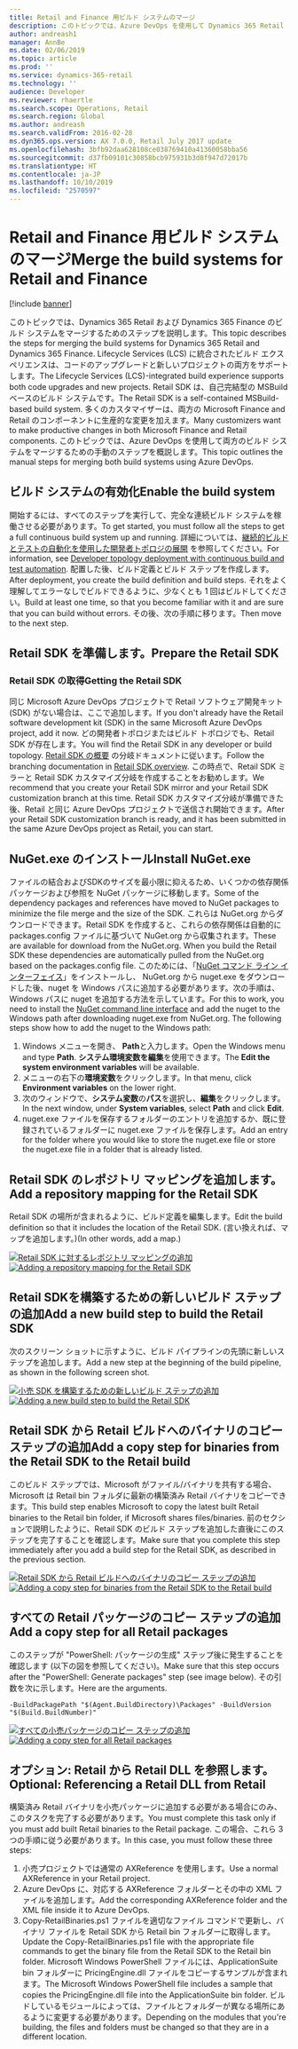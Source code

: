 ```yaml
---
title: Retail and Finance 用ビルド システムのマージ
description: このトピックでは、Azure DevOps を使用して Dynamics 365 Retail および Dynamics 365 Finance の両方のビルド システムをマージするためのステップを説明します。
author: andreash1
manager: AnnBe
ms.date: 02/06/2019
ms.topic: article
ms.prod: ''
ms.service: dynamics-365-retail
ms.technology: ''
audience: Developer
ms.reviewer: rhaertle
ms.search.scope: Operations, Retail
ms.search.region: Global
ms.author: andreash
ms.search.validFrom: 2016-02-28
ms.dyn365.ops.version: AX 7.0.0, Retail July 2017 update
ms.openlocfilehash: 3bfb92daa628108ce038769410a41360058bba56
ms.sourcegitcommit: d37fb09101c30858bcb975931b3d8f947d72017b
ms.translationtype: HT
ms.contentlocale: ja-JP
ms.lasthandoff: 10/10/2019
ms.locfileid: "2570597"
---
```

# <a name="merge-the-build-systems-for-retail-and-finance"></a><span data-ttu-id="fc710-103">Retail and Finance 用ビルド システムのマージ</span><span class="sxs-lookup"><span data-stu-id="fc710-103">Merge the build systems for Retail and Finance</span></span>

[!include [banner](../../includes/banner.md)]


<span data-ttu-id="fc710-104">このトピックでは、Dynamics 365 Retail および Dynamics 365 Finance のビルド システムをマージするためのステップを説明します。</span><span class="sxs-lookup"><span data-stu-id="fc710-104">This topic describes the steps for merging the build systems for Dynamics 365 Retail and Dynamics 365 Finance.</span></span> <span data-ttu-id="fc710-105">Lifecycle Services (LCS) に統合されたビルド エクスペリエンスは、コードのアップグレードと新しいプロジェクトの両方をサポートします。</span><span class="sxs-lookup"><span data-stu-id="fc710-105">The Lifecycle Services (LCS)-integrated build experience supports both code upgrades and new projects.</span></span> <span data-ttu-id="fc710-106">Retail SDK は、自己完結型の MSBuild ベースのビルド システムです。</span><span class="sxs-lookup"><span data-stu-id="fc710-106">The Retail SDK is a self-contained MSBuild-based build system.</span></span> <span data-ttu-id="fc710-107">多くのカスタマイザーは、両方の Microsoft Finance and Retail のコンポーネントに生産的な変更を加えます。</span><span class="sxs-lookup"><span data-stu-id="fc710-107">Many customizers want to make productive changes in both Microsoft Finance and Retail components.</span></span> <span data-ttu-id="fc710-108">このトピックでは、Azure DevOps を使用して両方のビルド システムをマージするための手動のステップを概説します。</span><span class="sxs-lookup"><span data-stu-id="fc710-108">This topic outlines the manual steps for merging both build systems using Azure DevOps.</span></span> 


## <a name="enable-the-build-system"></a><span data-ttu-id="fc710-109">ビルド システムの有効化</span><span class="sxs-lookup"><span data-stu-id="fc710-109">Enable the build system</span></span>

<span data-ttu-id="fc710-110">開始するには、すべてのステップを実行して、完全な連続ビルド システムを稼働させる必要があります。</span><span class="sxs-lookup"><span data-stu-id="fc710-110">To get started, you must follow all the steps to get a full continuous build system up and running.</span></span> <span data-ttu-id="fc710-111">詳細については、[継続的ビルドとテストの自動化を使用した開発者トポロジの展開](../../../dev-itpro/perf-test/continuous-build-test-automation.md) を参照してください。</span><span class="sxs-lookup"><span data-stu-id="fc710-111">For information, see [Developer topology deployment with continuous build and test automation](../../../dev-itpro/perf-test/continuous-build-test-automation.md).</span></span> <span data-ttu-id="fc710-112">配置した後、ビルド定義とビルド ステップを作成します。</span><span class="sxs-lookup"><span data-stu-id="fc710-112">After deployment, you create the build definition and build steps.</span></span> <span data-ttu-id="fc710-113">それをよく理解してエラーなしでビルドできるように、少なくとも 1 回はビルドしてください。</span><span class="sxs-lookup"><span data-stu-id="fc710-113">Build at least one time, so that you become familiar with it and are sure that you can build without errors.</span></span> <span data-ttu-id="fc710-114">その後、次の手順に移ります。</span><span class="sxs-lookup"><span data-stu-id="fc710-114">Then move to the next step.</span></span>

## <a name="prepare-the-retail-sdk"></a><span data-ttu-id="fc710-115">Retail SDK を準備します。</span><span class="sxs-lookup"><span data-stu-id="fc710-115">Prepare the Retail SDK</span></span>

### <a name="getting-the-retail-sdk"></a><span data-ttu-id="fc710-116">Retail SDK の取得</span><span class="sxs-lookup"><span data-stu-id="fc710-116">Getting the Retail SDK</span></span>

<span data-ttu-id="fc710-117">同じ Microsoft Azure DevOps プロジェクトで Retail ソフトウェア開発キット (SDK) がない場合は、ここで追加します。</span><span class="sxs-lookup"><span data-stu-id="fc710-117">If you don't already have the Retail software development kit (SDK) in the same Microsoft Azure DevOps project, add it now.</span></span> <span data-ttu-id="fc710-118">どの開発者トポロジまたはビルド トポロジでも、Retail SDK が存在します。</span><span class="sxs-lookup"><span data-stu-id="fc710-118">You will find the Retail SDK in any developer or build topology.</span></span> <span data-ttu-id="fc710-119">[Retail SDK の概要](retail-sdk-overview.md) の分岐ドキュメントに従います。</span><span class="sxs-lookup"><span data-stu-id="fc710-119">Follow the branching documentation in [Retail SDK overview](retail-sdk-overview.md).</span></span> <span data-ttu-id="fc710-120">この時点で、Retail SDK ミラーと Retail SDK カスタマイズ分岐を作成することをお勧めします。</span><span class="sxs-lookup"><span data-stu-id="fc710-120">We recommend that you create your Retail SDK mirror and your Retail SDK customization branch at this time.</span></span> <span data-ttu-id="fc710-121">Retail SDK カスタマイズ分岐が準備できた後、Retail と同じ Azure DevOps プロジェクトで送信され開始できます。</span><span class="sxs-lookup"><span data-stu-id="fc710-121">After your Retail SDK customization branch is ready, and it has been submitted in the same Azure DevOps project as Retail, you can start.</span></span>

## <a name="install-nugetexe"></a><span data-ttu-id="fc710-122">NuGet.exe のインストール</span><span class="sxs-lookup"><span data-stu-id="fc710-122">Install NuGet.exe</span></span> 

<span data-ttu-id="fc710-123">ファイルの結合およびSDKのサイズを最小限に抑えるため、いくつかの依存関係パッケージおよび参照を NuGet パッケージに移動します。</span><span class="sxs-lookup"><span data-stu-id="fc710-123">Some of the dependency packages and references have moved to NuGet packages to minimize the file merge and the size of the SDK.</span></span> <span data-ttu-id="fc710-124">これらは NuGet.org からダウンロードできます。Retail SDK を作成すると、これらの依存関係は自動的に packages.config ファイルに基づいて NuGet.org から収集されます。</span><span class="sxs-lookup"><span data-stu-id="fc710-124">These are available for download from the NuGet.org. When you build the Retail SDK these dependencies are automatically pulled from the NuGet.org based on the packages.config file.</span></span> <span data-ttu-id="fc710-125">このためには、「[NuGet コマンド ライン インターフェイス](https://docs.microsoft.com/nuget/tools/nuget-exe-cli-reference#installing-nugetexe)」をインストールし、 NuGet.org から nuget.exe をダウンロードした後、nuget を Windows パスに追加する必要があります。次の手順は、Windows パスに nuget を追加する方法を示しています。</span><span class="sxs-lookup"><span data-stu-id="fc710-125">For this to work, you need to install the [NuGet command line interface](https://docs.microsoft.com/nuget/tools/nuget-exe-cli-reference#installing-nugetexe) and add the nuget to the Windows path after downloading nuget.exe from NuGet.org. The following steps show how to add the nuget to the Windows path:</span></span>

1. <span data-ttu-id="fc710-126">Windows メニューを開き、 **Path**と入力します。</span><span class="sxs-lookup"><span data-stu-id="fc710-126">Open the Windows menu and type **Path**.</span></span> <span data-ttu-id="fc710-127">**システム環境変数を編集**を使用できます。</span><span class="sxs-lookup"><span data-stu-id="fc710-127">The **Edit the system environment variables** will be available.</span></span> 
2. <span data-ttu-id="fc710-128">メニューの右下の**環境変数**をクリックします。</span><span class="sxs-lookup"><span data-stu-id="fc710-128">In that menu, click **Environment variables** on the lower right.</span></span>
3. <span data-ttu-id="fc710-129">次のウィンドウで、**システム変数**の**パス**を選択し、**編集**をクリックします。</span><span class="sxs-lookup"><span data-stu-id="fc710-129">In the next window, under **System variables**, select **Path** and click **Edit**.</span></span>
4. <span data-ttu-id="fc710-130">nuget.exe ファイルを保存するフォルダーのエントリを追加するか、既に登録されているフォルダーに nuget.exe ファイルを保存します。</span><span class="sxs-lookup"><span data-stu-id="fc710-130">Add an entry for the folder where you would like to store the nuget.exe file or store the nuget.exe file in a folder that is already listed.</span></span>

## <a name="add-a-repository-mapping-for-the-retail-sdk"></a><span data-ttu-id="fc710-131">Retail SDK のレポジトリ マッピングを追加します。</span><span class="sxs-lookup"><span data-stu-id="fc710-131">Add a repository mapping for the Retail SDK</span></span>

<span data-ttu-id="fc710-132">Retail SDK の場所が含まれるように、ビルド定義を編集します。</span><span class="sxs-lookup"><span data-stu-id="fc710-132">Edit the build definition so that it includes the location of the Retail SDK.</span></span> <span data-ttu-id="fc710-133">(言い換えれば、マップを追加します。)</span><span class="sxs-lookup"><span data-stu-id="fc710-133">(In other words, add a map.)</span></span>

<span data-ttu-id="fc710-134">[![Retail SDK に対するレポジトリ マッピングの追加](./media/build-map-addition.png)](./media/build-map-addition.png)</span><span class="sxs-lookup"><span data-stu-id="fc710-134">[![Adding a repository mapping for the Retail SDK](./media/build-map-addition.png)](./media/build-map-addition.png)</span></span>

## <a name="add-a-new-build-step-to-build-the-retail-sdk"></a><span data-ttu-id="fc710-135">Retail SDKを構築するための新しいビルド ステップの追加</span><span class="sxs-lookup"><span data-stu-id="fc710-135">Add a new build step to build the Retail SDK</span></span>

<span data-ttu-id="fc710-136">次のスクリーン ショットに示すように、ビルド パイプラインの先頭に新しいステップを追加します。</span><span class="sxs-lookup"><span data-stu-id="fc710-136">Add a new step at the beginning of the build pipeline, as shown in the following screen shot.</span></span>

<span data-ttu-id="fc710-137">[![小売 SDK を構築するための新しいビルド ステップの追加](./media/new-build-step-1024x527.png)](./media/new-build-step.png)</span><span class="sxs-lookup"><span data-stu-id="fc710-137">[![Adding a new build step to build the Retail SDK](./media/new-build-step-1024x527.png)](./media/new-build-step.png)</span></span>

## <a name="add-a-copy-step-for-binaries-from-the-retail-sdk-to-the-retail-build"></a><span data-ttu-id="fc710-138">Retail SDK から Retail ビルドへのバイナリのコピー ステップの追加</span><span class="sxs-lookup"><span data-stu-id="fc710-138">Add a copy step for binaries from the Retail SDK to the Retail build</span></span>

<span data-ttu-id="fc710-139">このビルド ステップでは、Microsoft がファイル/バイナリを共有する場合、Microsoft は Retail bin フォルダに最新の構築済み Retail バイナリをコピーできます。</span><span class="sxs-lookup"><span data-stu-id="fc710-139">This build step enables Microsoft to copy the latest built Retail binaries to the Retail bin folder, if Microsoft shares files/binaries.</span></span> <span data-ttu-id="fc710-140">前のセクションで説明したように、Retail SDK のビルド ステップを追加した直後にこのステップを完了することを確認します。</span><span class="sxs-lookup"><span data-stu-id="fc710-140">Make sure that you complete this step immediately after you add a build step for the Retail SDK, as described in the previous section.</span></span>

<span data-ttu-id="fc710-141">[![Retail SDK から Retail ビルドへのバイナリのコピー ステップの追加](./media/binary-drop-to-ax.png)](./media/binary-drop-to-ax.png)</span><span class="sxs-lookup"><span data-stu-id="fc710-141">[![Adding a copy step for binaries from the Retail SDK to the Retail build](./media/binary-drop-to-ax.png)](./media/binary-drop-to-ax.png)</span></span>

## <a name="add-a-copy-step-for-all-retail-packages"></a><span data-ttu-id="fc710-142">すべての Retail パッケージのコピー ステップの追加</span><span class="sxs-lookup"><span data-stu-id="fc710-142">Add a copy step for all Retail packages</span></span>

<span data-ttu-id="fc710-143">このステップが "PowerShell: パッケージの生成" ステップ後に発生することを確認します (以下の図を参照してください)。</span><span class="sxs-lookup"><span data-stu-id="fc710-143">Make sure that this step occurs after the "PowerShell: Generate packages" step (see image below).</span></span> <span data-ttu-id="fc710-144">その引数を次に示します。</span><span class="sxs-lookup"><span data-stu-id="fc710-144">Here are the arguments.</span></span>

```
-BuildPackagePath "$(Agent.BuildDirectory)\Packages" -BuildVersion "$(Build.BuildNumber)"
```

<span data-ttu-id="fc710-145">[![すべての小売パッケージのコピー ステップの追加](./media/package-drop-1024x473.png)](./media/package-drop.png)</span><span class="sxs-lookup"><span data-stu-id="fc710-145">[![Adding a copy step for all Retail packages](./media/package-drop-1024x473.png)](./media/package-drop.png)</span></span>

## <a name="optional-referencing-a-retail-dll-from-retail"></a><span data-ttu-id="fc710-146">オプション: Retail から Retail DLL を参照します。</span><span class="sxs-lookup"><span data-stu-id="fc710-146">Optional: Referencing a Retail DLL from Retail</span></span>

<span data-ttu-id="fc710-147">構築済み Retail バイナリを小売パッケージに追加する必要がある場合にのみ、このタスクを完了する必要があります。</span><span class="sxs-lookup"><span data-stu-id="fc710-147">You must complete this task only if you must add built Retail binaries to the Retail package.</span></span> <span data-ttu-id="fc710-148">この場合、これら 3 つの手順に従う必要があります。</span><span class="sxs-lookup"><span data-stu-id="fc710-148">In this case, you must follow these three steps:</span></span>

1. <span data-ttu-id="fc710-149">小売プロジェクトでは通常の AXReference を使用します。</span><span class="sxs-lookup"><span data-stu-id="fc710-149">Use a normal AXReference in your Retail project.</span></span>
2. <span data-ttu-id="fc710-150">Azure DevOps に、対応する AXReference フォルダーとその中の XML ファイルを追加します。</span><span class="sxs-lookup"><span data-stu-id="fc710-150">Add the corresponding AXReference folder and the XML file inside it to Azure DevOps.</span></span>
3. <span data-ttu-id="fc710-151">Copy-RetailBinaries.ps1 ファイルを適切なファイル コマンドで更新し、バイナリ ファイルを Retail SDK から Retail bin フォルダーに取得します。</span><span class="sxs-lookup"><span data-stu-id="fc710-151">Update the Copy-RetailBinaries.ps1 file with the appropriate file commands to get the binary file from the Retail SDK to the Retail bin folder.</span></span> <span data-ttu-id="fc710-152">Microsoft Windows PowerShell ファイルには、ApplicationSuite bin フォルダーに PricingEngine.dll ファイルをコピーするサンプルが含まれます。</span><span class="sxs-lookup"><span data-stu-id="fc710-152">The Microsoft Windows PowerShell file includes a sample that copies the PricingEngine.dll file into the ApplicationSuite bin folder.</span></span> <span data-ttu-id="fc710-153">ビルドしているモジュールによっては、ファイルとフォルダーが異なる場所にあるように変更する必要があります。</span><span class="sxs-lookup"><span data-stu-id="fc710-153">Depending on the modules that you're building, the files and folders must be changed so that they are in a different location.</span></span>
